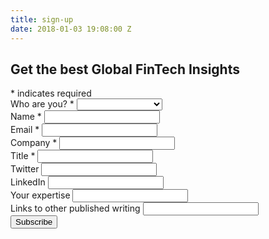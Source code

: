 ```yaml
---
title: sign-up
date: 2018-01-03 19:08:00 Z
---
```



<!-- Begin MailChimp Signup Form -->
<div id="mc_embed_signup">
<form action="https://letstalkpayments.us7.list-manage.com/subscribe/post?u=bc57d9187dbf177fa07614fbf&id=7d56b203f3" method="post" id="mc-embedded-subscribe-form" name="mc-embedded-subscribe-form" class="validate" target="_blank" novalidate>
<div id="mc_embed_signup_scroll">
<h2>Get the best Global FinTech Insights</h2>
<div class="indicates-required"><span class="asterisk">*</span> indicates required</div>
<div class="mc-field-group">
<label for="mce-MMERGE4">Who are you?  <span class="asterisk">*</span>
</label>
<select name="MMERGE4" class="required" id="mce-MMERGE4">
<option value=""></option>
<option value="Investor">Investor</option>
<option value="StartUp">StartUp</option>
<option value="Financial Institution">Financial Institution</option>
<option value="Media">Media</option>
<option value="Blogger">Blogger</option>
<option value="Influencers">Influencers</option>
<option value="Other">Other</option>

    </select>

</div>
<div class="mc-field-group">
<label for="mce-NAME">Name  <span class="asterisk">*</span>
</label>
<input type="text" value="" name="NAME" class="required" id="mce-NAME">
</div>
<div class="mc-field-group">
<label for="mce-EMAIL">Email  <span class="asterisk">*</span>
</label>
<input type="email" value="" name="EMAIL" class="required email" id="mce-EMAIL">
</div>
<div class="mc-field-group">
<label for="mce-COMPANY">Company  <span class="asterisk">*</span>
</label>
<input type="text" value="" name="COMPANY" class="required" id="mce-COMPANY">
</div>
<div class="mc-field-group">
<label for="mce-MMERGE3">Title  <span class="asterisk">*</span>
</label>
<input type="text" value="" name="MMERGE3" class="required" id="mce-MMERGE3">
</div>
<div class="mc-field-group">
<label for="mce-MMERGE5">Twitter </label>
<input type="text" value="" name="MMERGE5" class="" id="mce-MMERGE5">
</div>
<div class="mc-field-group">
<label for="mce-MMERGE6">LinkedIn </label>
<input type="text" value="" name="MMERGE6" class="" id="mce-MMERGE6">
</div>
<div class="mc-field-group">
<label for="mce-MMERGE8">Your expertise </label>
<input type="text" value="" name="MMERGE8" class="" id="mce-MMERGE8">
</div>
<div class="mc-field-group">
<label for="mce-MMERGE9">Links to other published writing </label>
<input type="text" value="" name="MMERGE9" class="" id="mce-MMERGE9">
</div>
<div id="mce-responses" class="clear">
<div class="response" id="mce-error-response" style="display:none"></div>
<div class="response" id="mce-success-response" style="display:none"></div>
</div>    <!-- real people should not fill this in and expect good things - do not remove this or risk form bot signups-->
<div style="position: absolute; left: -5000px;" aria-hidden="true"><input type="text" name="b_bc57d9187dbf177fa07614fbf_7d56b203f3" tabindex="-1" value=""></div>
<div class="clear"><input type="submit" value="Subscribe" name="subscribe" id="mc-embedded-subscribe" class="button"></div>
</div>
</form>
</div>

<!--End mc_embed_signup-->